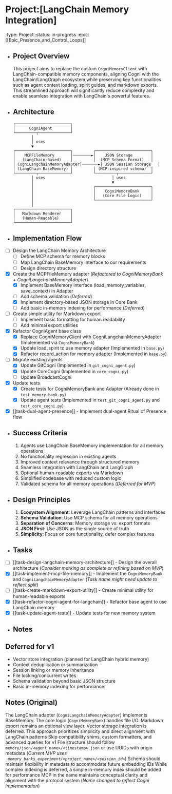 # Project:[LangChain Memory Integration]
:type: Project
:status: in-progress
:epic: [[Epic_Presence_and_Control_Loops]]
- ## Project Overview
  This project aims to replace the custom `CogniMemoryClient` with LangChain-compatible memory components, aligning Cogni with the LangChain/LangGraph ecosystem while preserving key functionalities such as agent context loading, spirit guides, and markdown exports. This streamlined approach will significantly reduce complexity and enable seamless integration with LangChain's powerful features.
- ## Architecture
  ```
  ┌────────────────────────┐
  │      CogniAgent        │
  └─────────┬──────────────┘
          │
          │ uses
          ▼
  ┌────────────────────────┐         ┌────────────────────────┐
  │    MCPFileMemory       │────────►│    JSON Storage        │
  │   (LangChain-Based)    │         │  (MCP Schema Format)   │
  │ CogniLangchainMemoryAdapter│───────►│ JSON Session Storage   │
  │ (LangChain BaseMemory) │         │ (MCP-inspired schema)  │
  └─────────┬──────────────┘         └─────────┬──────────────┘
          │ uses                             │ uses
          │                                  ▼
          │                          ┌────────────────────────┐
          │                          │    CogniMemoryBank     │
          │                          │   (Core File Logic)    │
          │                          └────────────────────────┘
          │
  ┌────────────────────────┐
  │   Markdown Renderer    │
  │   (Human-Readable)     │
  └────────────────────────┘
  ```
- ## Implementation Flow
- [ ] Design the LangChain Memory Architecture
	- [ ] Define MCP schema for memory blocks
	- [ ] Map LangChain BaseMemory interface to our requirements
	- [ ] Design directory structure
- [x] Create the MCPFileMemory adapter (*Refactored to CogniMemoryBank + CogniLangchainMemoryAdapter*)
	- [x] Implement BaseMemory interface (load_memory_variables, save_context) in Adapter
	- [ ] Add schema validation (*Deferred*)
	- [x] Implement directory-based JSON storage in Core Bank
	- [ ] Add basic in-memory indexing for performance (*Deferred*)
- [ ] Create simple utility for Markdown export
	- [ ] Implement basic formatting for human readability
	- [ ] Add minimal export utilities
- [x] Refactor CogniAgent base class
	- [x] Replace CogniMemoryClient with CogniLangchainMemoryAdapter (Implemented via `CogniMemoryBank`)
	- [x] Update load_spirit to use memory adapter (Implemented in `base.py`)
	- [x] Refactor record_action for memory adapter (Implemented in `base.py`)
- [ ] Migrate existing agents
	- [x] Update GitCogni (Implemented in `git_cogni_agent.py`)
	- [x] Update CoreCogni (Implemented in `core_cogni.py`)
	- [ ] Update BroadcastCogni
- [x] Update tests
	- [x] Create tests for CogniMemoryBank and Adapter (Already done in `test_memory_bank.py`)
	- [x] Update agent tests (Implemented in `test_git_cogni_agent.py` and `test_core_cogni.py`)
- [x] [[task-dual-agent-presence]] - Implement dual-agent Ritual of Presence flow
- ## Success Criteria
  1. Agents use LangChain BaseMemory implementation for all memory operations
  2. No functionality regression in existing agents
  3. Improved context relevance through structured memory
  4. Seamless integration with LangChain and LangGraph
  5. Optional human-readable exports via Markdown
  6. Simplified codebase with reduced custom logic
  7. Validated schema for all memory operations (*Deferred for MVP*)
- ## Design Principles
  1. **Ecosystem Alignment**: Leverage LangChain patterns and interfaces
  2. **Schema Validation**: Use MCP schema for all memory operations
  3. **Separation of Concerns**: Memory storage vs. export formats
  4. **JSON First**: Use JSON as the single source of truth
  5. **Simplicity**: Focus on core functionality, defer complex features
- ## Tasks
- [ ] [[task-design-langchain-memory-architecture]] - Design the overall architecture (*Consider marking as complete or refining based on MVP*)
- [x] [[task-implement-mcp-file-memory]] - Implement the `CogniMemoryBank` and `CogniLangchainMemoryAdapter` (*Task name might need update to reflect split*)
- [ ] [[task-create-markdown-export-utility]] - Create minimal utility for human-readable exports
- [x] [[task-refactor-cogni-agent-for-langchain]] - Refactor base agent to use LangChain memory
- [x] [[task-update-agent-tests]] - Update tests for new memory system
- ## Notes
## Deferred for v1
- Vector store integration (planned for LangChain hybrid memory)
- Context deduplication or summarization
- Session linking or memory inheritance
- File locking/concurrent writes
- Schema validation beyond basic JSON structure
- Basic in-memory indexing for performance

## Notes (Original)
The LangChain adapter (`CogniLangchainMemoryAdapter`) implements BaseMemory.
The core logic (`CogniMemoryBank`) handles file I/O.
Markdown export remains an optional view layer.
Vector storage integration is deferred.
This approach prioritizes simplicity and direct alignment with LangChain patterns
Skip compatibility shims, custom formatters, and advanced queries for v1
File structure should follow `memory/json/<agent_name>/<timestamp>.json` or use UUIDs with origin metadata (*Current MVP uses `_memory_banks_experiment/<project_name>/<session_id>`*)
Schema should maintain flexibility in metadata to accommodate future embedding IDs
While complex indexing is deferred, a simple in-memory index should be added for performance
MCP in the name maintains conceptual clarity and alignment with the protocol system (*Name changed to reflect Cogni implementation*)